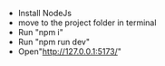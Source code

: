 - Install NodeJs
- move to the project folder in terminal
- Run "npm i"
- Run "npm run dev"
- Open"http://127.0.0.1:5173/"
